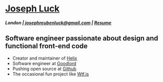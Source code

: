 # [Joseph Luck](../index)

##### London | josephreubenluck@gmail.com | [Resume](../resume)

## Software engineer passionate about design and functional front-end code

- Creator and maintainer of [Helix](https://josephluck.gitbooks.io/helix/)
- Software engineer at [Goodlord](https://goodlord.co)
- Pushing open source at [Github](https://github.com/josephluck)
- The occasional fun project like [Wtf.js](https://github.com/josephluck/wtf)
